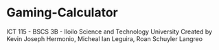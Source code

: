 # Gaming-Calculator
ICT 115 - BSCS 3B - Iloilo Science and Technology University
Created by Kevin Joseph Hermonio, Micheal Ian Leguira, Roan Schuyler Langreo
